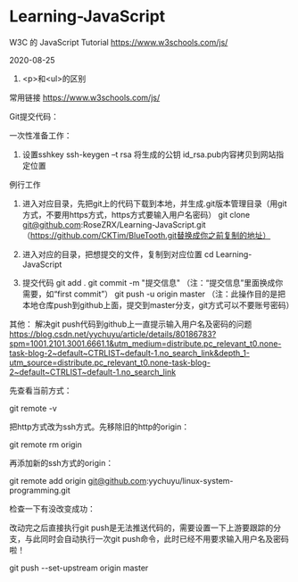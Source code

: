 # Learning-JavaScript

W3C 的 JavaScript Tutorial
https://www.w3schools.com/js/

2020-08-25
1. \<p\>和\<ul\>的区别
  
  
  
  
常用链接
https://www.w3schools.com/js/



Git提交代码：

一次性准备工作：
1. 设置sshkey
ssh-keygen –t rsa
将生成的公钥 id_rsa.pub内容拷贝到网站指定位置



例行工作
1. 进入对应目录，先把git上的代码下载到本地，并生成.git版本管理目录（用git方式，不要用https方式，https方式要输入用户名密码）
git clone git@github.com:RoseZRX/Learning-JavaScript.git（https://github.com/CKTim/BlueTooth.git替换成你之前复制的地址）

2. 进入对应的目录，把想提交的文件，复制到对应位置
cd Learning-JavaScript

3. 提交代码
git add .
git commit  -m  "提交信息"  （注：“提交信息”里面换成你需要，如“first commit”）
git push -u origin master   （注：此操作目的是把本地仓库push到github上面，提交到master分支，git方式可以不要账号密码）



其他：
解决git push代码到github上一直提示输入用户名及密码的问题
https://blog.csdn.net/yychuyu/article/details/80186783?spm=1001.2101.3001.6661.1&utm_medium=distribute.pc_relevant_t0.none-task-blog-2~default~CTRLIST~default-1.no_search_link&depth_1-utm_source=distribute.pc_relevant_t0.none-task-blog-2~default~CTRLIST~default-1.no_search_link


先查看当前方式：

git remote -v


把http方式改为ssh方式。先移除旧的http的origin：

git remote rm origin

再添加新的ssh方式的origin：

git remote add origin git@github.com:yychuyu/linux-system-programming.git

检查一下有没改变成功：

改动完之后直接执行git push是无法推送代码的，需要设置一下上游要跟踪的分支，与此同时会自动执行一次git push命令，此时已经不用要求输入用户名及密码啦！

git push --set-upstream origin master
